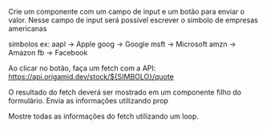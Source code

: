   Crie um componente com um campo de input e um botão para enviar o valor.
  Nesse campo de input será possível escrever o simbolo de empresas americanas

  simbolos ex:
  aapl -> Apple
  goog -> Google
  msft -> Microsoft
  amzn -> Amazon
  fb -> Facebook

  Ao clicar no botão, faça um fetch com a API:
  https://api.origamid.dev/stock/${SIMBOLO}/quote

  O resultado do fetch deverá ser mostrado em um componente filho do formulário.
  Envia as informações utilizando prop
 
  Mostre todas as informações do fetch utilizando um loop.

